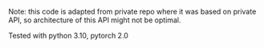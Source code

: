 
Note: this code is adapted from private repo where it was based on private API, so
architecture of this API might not be optimal.

Tested with python 3.10, pytorch 2.0